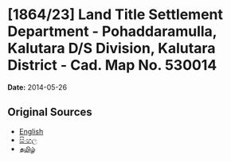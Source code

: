 # [1864/23] Land Title Settlement Department - Pohaddaramulla, Kalutara D/S Division, Kalutara District - Cad. Map No. 530014

**Date:** 2014-05-26

## Original Sources

- [English](https://documents.gov.lk/view/extra-gazettes/2014/5/1864-23_E.pdf)
- [සිංහල](https://documents.gov.lk/view/extra-gazettes/2014/5/1864-23_S.pdf)
- [தமிழ்](https://documents.gov.lk/view/extra-gazettes/2014/5/1864-23_T.pdf)

